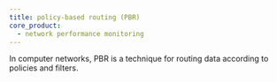 ```yaml
---
title: policy-based routing (PBR)
core_product:
  - network performance monitoring
---
```

In computer networks, PBR is a technique for routing data according to policies and filters.